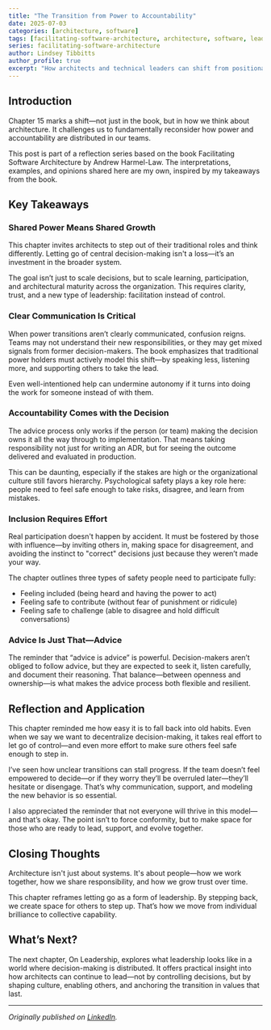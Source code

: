 ```yaml
---
title: "The Transition from Power to Accountability"
date: 2025-07-03
categories: [architecture, software]
tags: [facilitating-software-architecture, architecture, software, leadership, accountability]
series: facilitating-software-architecture
author: Lindsey Tibbitts
author_profile: true
excerpt: "How architects and technical leaders can shift from positional power to accountability-based leadership, enabling better decision-making and team autonomy in decentralized environments."
---
```


## Introduction

Chapter 15 marks a shift—not just in the book, but in how we think about architecture. It challenges us to fundamentally reconsider how power and accountability are distributed in our teams.

This post is part of a reflection series based on the book Facilitating Software Architecture by Andrew Harmel-Law. The interpretations, examples, and opinions shared here are my own, inspired by my takeaways from the book.

## Key Takeaways

### Shared Power Means Shared Growth

This chapter invites architects to step out of their traditional roles and think differently. Letting go of central decision-making isn't a loss—it’s an investment in the broader system.

The goal isn’t just to scale decisions, but to scale learning, participation, and architectural maturity across the organization. This requires clarity, trust, and a new type of leadership: facilitation instead of control.

### Clear Communication Is Critical

When power transitions aren’t clearly communicated, confusion reigns. Teams may not understand their new responsibilities, or they may get mixed signals from former decision-makers. The book emphasizes that traditional power holders must actively model this shift—by speaking less, listening more, and supporting others to take the lead.

Even well-intentioned help can undermine autonomy if it turns into doing the work for someone instead of with them.

### Accountability Comes with the Decision

The advice process only works if the person (or team) making the decision owns it all the way through to implementation. That means taking responsibility not just for writing an ADR, but for seeing the outcome delivered and evaluated in production.

This can be daunting, especially if the stakes are high or the organizational culture still favors hierarchy. Psychological safety plays a key role here: people need to feel safe enough to take risks, disagree, and learn from mistakes.

### Inclusion Requires Effort

Real participation doesn't happen by accident. It must be fostered by those with influence—by inviting others in, making space for disagreement, and avoiding the instinct to "correct" decisions just because they weren’t made your way.

The chapter outlines three types of safety people need to participate fully:

- Feeling included (being heard and having the power to act)
- Feeling safe to contribute (without fear of punishment or ridicule)
- Feeling safe to challenge (able to disagree and hold difficult conversations)

### Advice Is Just That—Advice

The reminder that “advice is advice” is powerful. Decision-makers aren’t obliged to follow advice, but they are expected to seek it, listen carefully, and document their reasoning. That balance—between openness and ownership—is what makes the advice process both flexible and resilient.

## Reflection and Application

This chapter reminded me how easy it is to fall back into old habits. Even when we say we want to decentralize decision-making, it takes real effort to let go of control—and even more effort to make sure others feel safe enough to step in.

I’ve seen how unclear transitions can stall progress. If the team doesn’t feel empowered to decide—or if they worry they’ll be overruled later—they’ll hesitate or disengage. That’s why communication, support, and modeling the new behavior is so essential.

I also appreciated the reminder that not everyone will thrive in this model—and that’s okay. The point isn’t to force conformity, but to make space for those who are ready to lead, support, and evolve together.

## Closing Thoughts

Architecture isn't just about systems. It's about people—how we work together, how we share responsibility, and how we grow trust over time.

This chapter reframes letting go as a form of leadership. By stepping back, we create space for others to step up. That’s how we move from individual brilliance to collective capability.

## What’s Next?

The next chapter, On Leadership, explores what leadership looks like in a world where decision-making is distributed. It offers practical insight into how architects can continue to lead—not by controlling decisions, but by shaping culture, enabling others, and anchoring the transition in values that last.

---

*Originally published on [LinkedIn](https://www.linkedin.com/pulse/transition-power-accountability-lindsey-tibbitts-qllbc?trackingId=xIJB2iyWT%2BqphheIxwGzOw%3D%3D&lipi=urn%3Ali%3Apage%3Ad_flagship3_profile_view_base_recent_activity_content_view%3Bl3EtK1K6QJud98JNH1YPFQ%3D%3D).* 